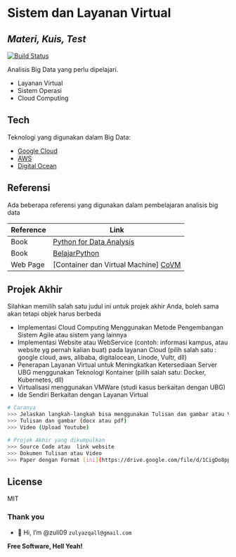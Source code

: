 # Sistem dan Layanan Virtual
## _Materi, Kuis, Test_

[![Build Status](https://travis-ci.org/joemccann/dillinger.svg?branch=master)](https://travis-ci.org/joemccann/dillinger)

Analisis Big Data yang perlu dipelajari.

- Layanan Virtual
- Sistem Operasi
- Cloud Computing


## Tech

Teknologi yang digunakan dalam Big Data:

- [Google Cloud]([https://www.python.org/](https://cloud.google.com/)) 
- [AWS](https://aws.amazon.com/)
- [Digital Ocean](digitalocean.com) 



## Referensi

Ada beberapa referensi yang digunakan dalam pembelajaran analisis big data

| Reference | Link |
| ------ | ------ |
| Book | [Python for Data Analysis][BookA] |
| Book | [BelajarPython][GHPy] |
| Web Page | [Container dan Virtual Machine] [CoVM] |

## Projek Akhir
Silahkan memilih salah satu judul ini untuk projek akhir Anda, boleh sama akan tetapi objek harus berbeda
- Implementasi Cloud Computing Menggunakan Metode Pengembangan Sistem Agile atau sistem yang lainnya
- Implementasi Website atau WebService (contoh: informasi kampus, atau website yg pernah kalian buat) pada layanan Cloud (pilih salah satu : google cloud, aws, alibaba, digitalocean, Linode, Vultr, dll)
- Penerapan Layanan Virtual untuk Meningkatkan Ketersediaan Server UBG menggunakan Teknologi Kontainer (pilih salah satu: Docker, Kubernetes, dll)
- Virtualisasi menggunakan VMWare (studi kasus berkaitan dengan UBG)
- Ide Sendiri Berkaitan dengan Layanan Virtual

```sh
# Caranya
>>> Jelaskan langkah-langkah bisa menggunakan Tulisan dan gambar atau Video
>>> Tulisan dan gambar (docx atau pdf)
>>> Video (Upload Youtube)

# Projek Akhir yang dikumpulkan
>>> Source Code atau  link website
>>> Dokumen Tulisan atau Video
>>> Paper dengan Format [ini](https://drive.google.com/file/d/1CigDo8ppGWoMIVyQRkFRbediKPCdeTZl/view) Seperti Jurnal BiTE
```

## License

MIT

### Thank you 
- 👋 Hi, I’m @zuli09
`zulyazqall@gmail.com` 

**Free Software, Hell Yeah!**

[//]: # (These are reference links used in the body of this note and get stripped out when the markdown processor does its job. There is no need to format nicely because it shouldn't be seen. Thanks SO - http://stackoverflow.com/questions/4823468/store-comments-in-markdown-syntax)

   [dill]: <https://github.com/joemccann/dillinger>
   [bookA]: <http://hero.lecturer.pens.ac.id/datahero/kuliah/cloud_computing/Handbook_of_Cloud_Computing.pdf>
   [GHPy]: <https://mu.ac.in/wp-content/uploads/2021/01/Cloud-Computing.pdf>
   [CoVM]: <https://github.com/zulyazqall/kuliah/blob/main/virtual/Container%20Adalah%2C%20Perbedaan%20Virtual%20Machine%2C%20Microservices.md>
